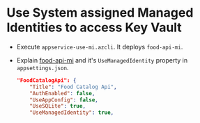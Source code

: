 # Use System assigned Managed Identities to access Key Vault

- Execute `appservice-use-mi.azcli`. It deploys `food-api-mi`.

- Explain [food-api-mi](./food-api-mi/) and it's `UseManagedIdentity` property in `appsettings.json`.

    ```json
    "FoodCatalogApi": {
        "Title": "Food Catalog Api",
        "AuthEnabled": false,
        "UseAppConfig": false,
        "UseSQLite": true,
        "UseManagedIdentity": true,
```